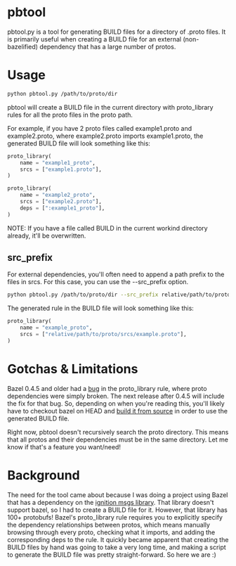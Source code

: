 # pbtool
pbtool.py is a tool for generating BUILD files for a directory of .proto files. It is primarily useful when creating a BUILD file for an external (non-bazelified) dependency that has a large number of protos.


# Usage
```bash
python pbtool.py /path/to/proto/dir
```

pbtool will create a BUILD file in the current directory with proto_library rules for all the proto files in the proto path. 


For example, if you have 2 proto files called example1.proto and example2.proto, where example2.proto imports example1.proto, the generated BUILD file will look something like this:


```python
proto_library(
    name = "example1_proto",
    srcs = ["example1.proto"],
)

proto_library(
    name = "example2_proto",
    srcs = ["example2.proto"],
    deps = [":example1_proto"],
)
```


NOTE: If you have a file called BUILD in the current workind directory already, it'll be overwritten.


## src_prefix
For external dependencies, you'll often need to append a path prefix to the files in srcs. For this case, you can use the --src_prefix option. 

```bash
python pbtool.py /path/to/proto/dir --src_prefix relative/path/to/proto/srcs
```

The generated rule in the BUILD file will look something like this:

```python
proto_library(
    name = "example_proto",
    srcs = ["relative/path/to/proto/srcs/example.proto"],
)
```



# Gotchas & Limitations
Bazel 0.4.5 and older had a [bug](https://github.com/bazelbuild/bazel/issues/2916) in the proto_library rule, where proto dependencies were simply broken. The next release after 0.4.5 will include the fix for that bug. So, depending on when you're reading this, you'll likely have to checkout bazel on HEAD and [build it from source](https://bazel.build/versions/master/docs/install-compile-source.html) in order to use the generated BUILD file.


Right now, pbtool doesn't recursively search the proto directory. This means that all protos and their dependencies must be in the same directory. Let me know if that's a feature you want/need!


# Background
The need for the tool came about because I was doing a project using Bazel that has a dependency on the [ignition msgs library](https://bitbucket.org/ignitionrobotics/ign-msgs). That library doesn't support bazel, so I had to create a BUILD file for it. However, that library has 100+ protobufs! Bazel's proto_library rule requires you to explicitly specify the dependency relationships between protos, which means manually browsing through every proto, checking what it imports, and adding the corresponding deps to the rule. It quickly became apparent that creating the BUILD files by hand was going to take a very long time, and making a script to generate the BUILD file was pretty straight-forward. So here we are :)
